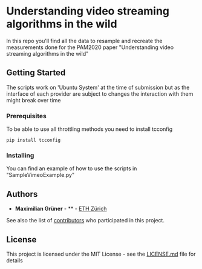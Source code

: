 # Understanding video streaming algorithms in the wild

In this repo you'll find all the data to resample and recreate the measurements done
for the PAM2020 paper "Understanding video streaming algorithms in the wild"

## Getting Started

The scripts work on 'Ubuntu System' at the time of submission but as the interface of
each provider are subject to changes the interaction with them might break over time

### Prerequisites

To be able to use all throttling methods you need to install tcconfig
```
pip install tcconfig
```

### Installing

You can find an example of how to use the scripts in "SampleVimeoExample.py"

## Authors

* **Maximilian Grüner** - ** - [ETH Zürich](https://github.com/PurpleBooth)

See also the list of [contributors](https://github.com/your/project/contributors) who participated in this project.

## License

This project is licensed under the MIT License - see the [LICENSE.md](LICENSE.md) file for details


